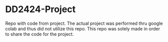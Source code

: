 # DD2424-Project
Repo with code from project. The actual project was performed thru google colab and thus did not utilize this repo. This repo was solely made in order to share the code for the project.
